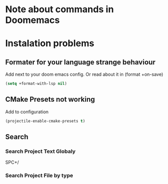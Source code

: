 # Note about commands in Doomemacs
# Instalation problems
## Formater for your language strange behaviour
Add next to your doom emacs config. Or read about it in (format +on-save)
```lisp
(setq +format-with-lsp nil)
```
## CMake Presets not working
Add to configuration
```lisp
(projectile-enable-cmake-presets t)
```
## Search

### Search Project Text Globaly

SPC+/

### Search Project File by type



